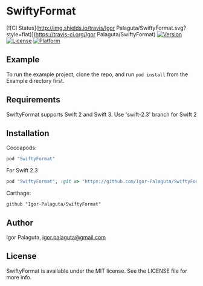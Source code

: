 # SwiftyFormat

[![CI Status](http://img.shields.io/travis/Igor Palaguta/SwiftyFormat.svg?style=flat)](https://travis-ci.org/Igor Palaguta/SwiftyFormat)
[![Version](https://img.shields.io/cocoapods/v/SwiftyFormat.svg?style=flat)](http://cocoapods.org/pods/SwiftyFormat)
[![License](https://img.shields.io/cocoapods/l/SwiftyFormat.svg?style=flat)](http://cocoapods.org/pods/SwiftyFormat)
[![Platform](https://img.shields.io/cocoapods/p/SwiftyFormat.svg?style=flat)](http://cocoapods.org/pods/SwiftyFormat)

## Example

To run the example project, clone the repo, and run `pod install` from the Example directory first.

## Requirements

SwiftyFormat supports Swift 2 and Swift 3. Use 'swift-2.3' branch for Swift 2

## Installation

Cocoapods:

```ruby
pod "SwiftyFormat"
```

For Swift 2.3

```ruby
pod "SwiftyFormat", :git => "https://github.com/Igor-Palaguta/SwiftyFormat.git", :branch => "swift-2.3"
```

Carthage:

```
github "Igor-Palaguta/SwiftyFormat"
```

## Author

Igor Palaguta, igor.palaguta@gmail.com

## License

SwiftyFormat is available under the MIT license. See the LICENSE file for more info.
